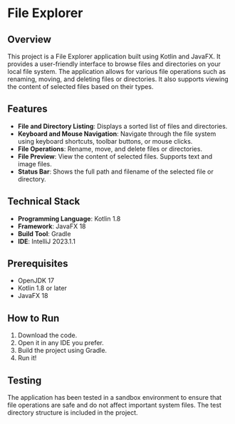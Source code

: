 # File Explorer

## Overview

This project is a File Explorer application built using Kotlin and JavaFX. It provides a user-friendly interface to browse files and directories on your local file system. The application allows for various file operations such as renaming, moving, and deleting files or directories. It also supports viewing the content of selected files based on their types.

## Features

- **File and Directory Listing**: Displays a sorted list of files and directories.
- **Keyboard and Mouse Navigation**: Navigate through the file system using keyboard shortcuts, toolbar buttons, or mouse clicks.
- **File Operations**: Rename, move, and delete files or directories.
- **File Preview**: View the content of selected files. Supports text and image files.
- **Status Bar**: Shows the full path and filename of the selected file or directory.

## Technical Stack

- **Programming Language**: Kotlin 1.8
- **Framework**: JavaFX 18
- **Build Tool**: Gradle
- **IDE**: IntelliJ 2023.1.1

## Prerequisites

- OpenJDK 17
- Kotlin 1.8 or later
- JavaFX 18

## How to Run
1. Download the code.
2. Open it in any IDE you prefer.
3. Build the project using Gradle.
4. Run it!

## Testing

The application has been tested in a sandbox environment to ensure that file operations are safe and do not affect important system files. The test directory structure is included in the project.

